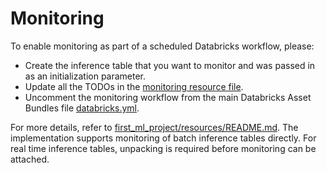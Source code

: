 # Monitoring

To enable monitoring as part of a scheduled Databricks workflow, please:
- Create the inference table that you want to monitor and was passed in as an initialization parameter.
- Update all the TODOs in the [monitoring resource file](../resources/monitoring-resource.yml).
- Uncomment the monitoring workflow from the main Databricks Asset Bundles file [databricks.yml](../databricks.yml).

For more details, refer to [first_ml_project/resources/README.md](../resources/README.md). 
The implementation supports monitoring of batch inference tables directly.
For real time inference tables, unpacking is required before monitoring can be attached.
